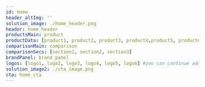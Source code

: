```yaml
---
id: home
header_altImg: ''
solution_image: ./home_header.png
header: home_header
productsMain: product
productData: [product1, product2, product3, product4,product5, product6]
comparisonMain: comparison
comparisonSecs: [section1, section2, section3]
brandPanel: brand_panel
logos: [logo1, logo2, logo3, logo4, logo5, logo6] #you can continue adding logos as needed
solution_image2: ./cta_image.png
cta: home_cta
---
```

